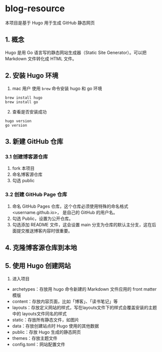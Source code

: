 # blog-resource

本项目是基于 Hugo 用于生成 GitHub 静态网页

## 1. 概念

Hugo 是用 Go 语言写的静态网站生成器（Static Site Generator）。可以把 Markdown 文件转化成 HTML 文件。

## 2. 安装 Hugo 环境

1. mac 用户 使用 `brew` 命令安装 hugo 和 go 环境
```shell
brew install hugo
brew install go
```
2. 查看是否安装成功
```shell
hugo version
go version
```

## 3. 新建 GitHub 仓库

### 3.1 创建博客源仓库
1. fork 本项目
2. 命名博客源仓库
3. 勾选 public
### 3.2 创建 GitHub Page 仓库
1. 命名 GitHub Pages 仓库，这个仓库必须使用特殊的命名格式 <username.github.io>， <username> 是自己的 GitHub 的用户名。
2. 勾选 Public，设置为公开仓库。
3. 勾选添加 README 文件，这会设置 main 分支为仓库的默认主分支，这在后面提交推送博客内容时很重要。

## 4. 克隆博客源仓库到本地

## 5. 使用 Hugo 创建网站
1. 进入项目
- archetypes：存放用 hugo 命令新建的 Markdown 文件应用的 front matter 模版
- content：存放内容页面，比如「博客」、「读书笔记」等
- layouts：存放定义网站的样式，写在layouts文件下的样式会覆盖安装的主题中的 layouts文件同名的样式
- static：存放所有静态文件，如图片
- data：存放创建站点时 Hugo 使用的其他数据
- public：存放 Hugo 生成的静态网页
- themes：存放主题文件
- config.toml：网站配置文件


